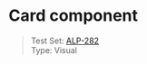 # Card component
> Test Set: [ALP-282](https://everfi.atlassian.net/browse/ALP-282)  
Type: Visual    

<!-- include: cypress/integration/card.js -->
<!-- /include: cypress/integration/card.js -->